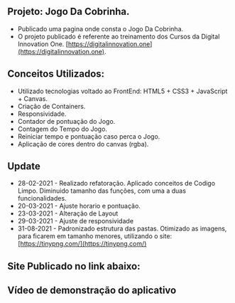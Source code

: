 ## Projeto: Jogo Da Cobrinha.

- Publicado uma pagina onde consta o Jogo Da Cobrinha.  
- O projeto publicado é referente ao treinamento dos Cursos da Digital Innovation One.
  [https://digitalinnovation.one](https://digitalinnovation.one).

## Conceitos Utilizados:

- Utilizado tecnologias voltado ao FrontEnd: HTML5 + CSS3 + JavaScript + Canvas. 
- Criação de Containers. 
- Responsividade. 
- Contador de pontuação do Jogo.  
- Contagem do Tempo do Jogo. 
- Reiniciar tempo e pontuação caso perca o Jogo. 
- Aplicação de cores dentro do canvas (rgba).

## Update 

- 28-02-2021 - Realizado refatoração. Aplicado conceitos de Codigo Limpo. Diminuido tamanho das funções, com uma a duas funcionalidades.
- 20-03-2021 - Ajuste horario e pontuação.
- 23-03-2021 - Alteração de Layout
- 29-03-2021 - Ajuste de responsividade
- 31-08-2021 - Padronizado estrutura das pastas. Otimizado as imagens, para ficarem em tamanho menores, utilizando o site: [https://tinypng.com/](https://tinypng.com/)

## Site Publicado no link abaixo:

  []()

  ## Vídeo de demonstração do aplicativo

<p align="center">
   <img src=""/>
</p>


